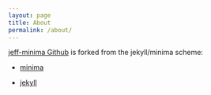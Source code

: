 ```yaml
---
layout: page
title: About
permalink: /about/
---
```


[jeff-minima Github](https://github.com/jeffatoptics/jeff-minima) is forked from the jekyll/minima scheme:

- [minima](https://github.com/jekyll/minima)

- [jekyll](https://github.com/jekyll) 